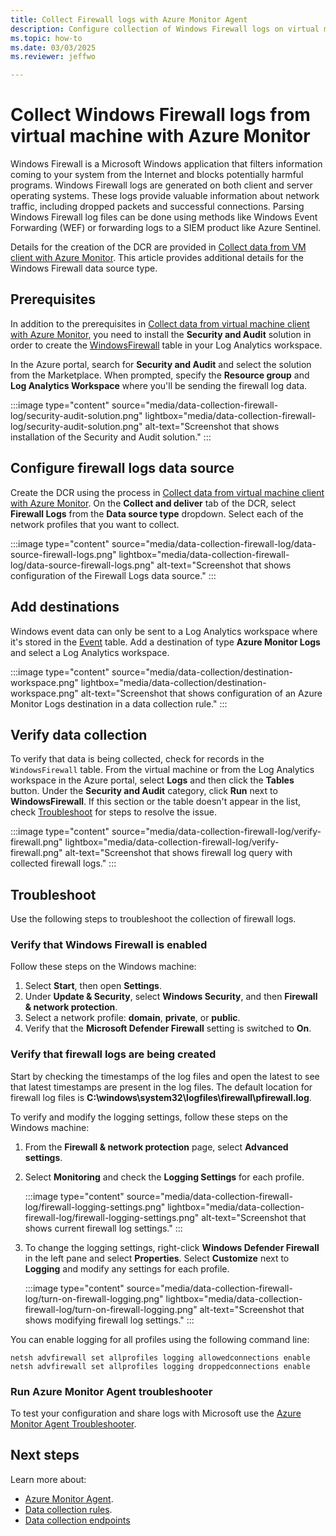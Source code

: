 ```yaml
---
title: Collect Firewall logs with Azure Monitor Agent
description: Configure collection of Windows Firewall logs on virtual machines with Azure Monitor Agent.
ms.topic: how-to
ms.date: 03/03/2025
ms.reviewer: jeffwo

---
```


# Collect Windows Firewall logs from virtual machine with Azure Monitor
Windows Firewall is a Microsoft Windows application that filters information coming to your system from the Internet and blocks potentially harmful programs. Windows Firewall logs are generated on both client and server operating systems. These logs provide valuable information about network traffic, including dropped packets and successful connections. Parsing Windows Firewall log files can be done using methods like Windows Event Forwarding (WEF) or forwarding logs to a SIEM product like Azure Sentinel. 

Details for the creation of the DCR are provided in [Collect data from VM client with Azure Monitor](../vm/data-collection.md). This article provides additional details for the Windows Firewall data source type.

## Prerequisites

In addition to the prerequisites in [Collect data from virtual machine client with Azure Monitor](./data-collection.md#prerequisites), you need to install the **Security and Audit** solution in order to create the [WindowsFirewall](/azure/azure-monitor/reference/tables/windowsfirewall) table in your Log Analytics workspace.

In the Azure portal, search for **Security and Audit** and select the solution from the Marketplace. When prompted, specify the **Resource group** and **Log Analytics Workspace** where you'll be sending the firewall log data.

:::image type="content" source="media/data-collection-firewall-log/security-audit-solution.png" lightbox="media/data-collection-firewall-log/security-audit-solution.png" alt-text="Screenshot that shows installation of the Security and Audit solution." :::


## Configure firewall logs data source
Create the DCR using the process in [Collect data from virtual machine client with Azure Monitor](./data-collection.md). On the **Collect and deliver** tab of the DCR, select **Firewall Logs** from the **Data source type** dropdown. Select each of the network profiles that you want to collect.

:::image type="content" source="media/data-collection-firewall-log/data-source-firewall-logs.png" lightbox="media/data-collection-firewall-log/data-source-firewall-logs.png" alt-text="Screenshot that shows configuration of the Firewall Logs data source." :::

## Add destinations
Windows event data can only be sent to a Log Analytics workspace where it's stored in the [Event](/azure/azure-monitor/reference/tables/event) table. Add a destination of type **Azure Monitor Logs** and select a Log Analytics workspace.


:::image type="content" source="media/data-collection/destination-workspace.png" lightbox="media/data-collection/destination-workspace.png" alt-text="Screenshot that shows configuration of an Azure Monitor Logs destination in a data collection rule." :::


## Verify data collection
To verify that data is being collected, check for records in the `WindowsFirewall` table. From the virtual machine or from the Log Analytics workspace in the Azure portal, select **Logs** and then click the **Tables** button. Under the **Security and Audit** category, click **Run** next to **WindowsFirewall**. If this section or the table doesn't appear in the list, check [Troubleshoot](#troubleshoot) for steps to resolve the issue.

:::image type="content" source="media/data-collection-firewall-log/verify-firewall.png" lightbox="media/data-collection-firewall-log/verify-firewall.png" alt-text="Screenshot that shows firewall log query with collected firewall logs." :::


## Troubleshoot
Use the following steps to troubleshoot the collection of firewall logs. 

### Verify that Windows Firewall is enabled

Follow these steps on the Windows machine:

1. Select **Start**, then open **Settings**.
1. Under **Update & Security**, select **Windows Security**, and then **Firewall & network protection**.
1. Select a network profile: **domain**, **private**, or **public**.
2. Verify that the **Microsoft Defender Firewall** setting is switched to **On**.

### Verify that firewall logs are being created

Start by checking the timestamps of the log files and open the latest to see that latest timestamps are present in the log files. The default location for firewall log files is **C:\windows\system32\logfiles\firewall\pfirewall.log**.

To verify and modify the logging settings, follow these steps on the Windows machine:

1. From the **Firewall & network protection** page, select **Advanced settings**.

2. Select **Monitoring** and check the **Logging Settings** for each profile.

    :::image type="content" source="media/data-collection-firewall-log/firewall-logging-settings.png" lightbox="media/data-collection-firewall-log/firewall-logging-settings.png" alt-text="Screenshot that shows current firewall log settings." :::


3. To change the logging settings, right-click **Windows Defender Firewall** in the left pane and select **Properties**. Select **Customize** next to **Logging** and modify any settings for each profile.

    :::image type="content" source="media/data-collection-firewall-log/turn-on-firewall-logging.png" lightbox="media/data-collection-firewall-log/turn-on-firewall-logging.png" alt-text="Screenshot that shows modifying firewall log settings." :::

You can enable logging for all profiles using the following command line:

```dos
netsh advfirewall set allprofiles logging allowedconnections enable​
netsh advfirewall set allprofiles logging droppedconnections enable​
```


### Run Azure Monitor Agent troubleshooter
To test your configuration and share logs with Microsoft use the [Azure Monitor Agent Troubleshooter](../agents/troubleshooter-ama-windows.md).


## Next steps
Learn more about: 
- [Azure Monitor Agent](../agents/azure-monitor-agent-overview.md).
- [Data collection rules](../essentials/data-collection-rule-overview.md).
- [Data collection endpoints](../essentials/data-collection-endpoint-overview.md)
